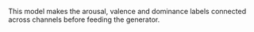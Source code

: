 This model makes the arousal, valence and dominance labels connected  across channels before feeding the generator.
